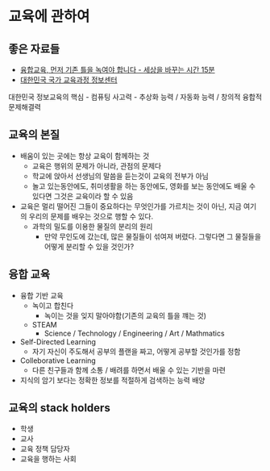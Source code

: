 # 교육에 관하여

## 좋은 자료들

- [융합교육, 먼저 기존 틀을 녹여야 합니다 - 세상을 바꾸는 시간 15분](https://www.youtube.com/watch?v=4LghPMkmA7M)
- [대한민국 국가 교육과정 정보센터](http://ncic.kice.re.kr/mobile.index2.do)

대한민국 정보교육의 핵심 - 컴퓨팅 사고력 - 추상화 능력 / 자동화 능력 / 창의적 융합적 문제해결력

## 교육의 본질

- 배움이 있는 곳에는 항상 교육이 함께하는 것
  - 교육은 행위의 문제가 아니라, 관점의 문제다
  - 학교에 앉아서 선생님의 말씀을 듣는것이 교육의 전부가 아님
  - 놀고 있는동안에도, 취미생활을 하는 동안에도, 영화를 보는 동안에도 배울 수 있다면 그것은 교육이라 할 수 있음
- 교육은 멀리 떨어진 그들이 중요하다는 무엇인가를 가르치는 것이 아닌, 지금 여기의 우리의 문제를 배우는 것으로 행할 수 있다.
  - 과학의 밀도를 이용한 물질의 분리의 원리
    - 만약 무인도에 갔는데, 많은 물질들이 섞여져 버렸다. 그렇다면 그 물질들을 어떻게 분리할 수 있을 것인가?

## 융합 교육

- 융합 기반 교육
  - 녹이고 합친다
    - 녹이는 것을 잊지 말아야함(기존의 교육의 틀을 꺠는 것)
  - STEAM
    - Science / Technology / Engineering / Art / Mathmatics
- Self-Directed Learning
  - 자기 자신이 주도해서 공부의 플랜을 짜고, 어떻게 공부할 것인가를 정함
- Colleborative Learning
  - 다른 친구들과 함께 소통 / 배려를 하면서 배울 수 있는 기반을 마련
- 지식의 암기 보다는 정확한 정보를 적절하게 검색하는 능력 배양

## 교육의 stack holders

- 학생
- 교사
- 교육 정책 담당자
- 교육을 행하는 사회
